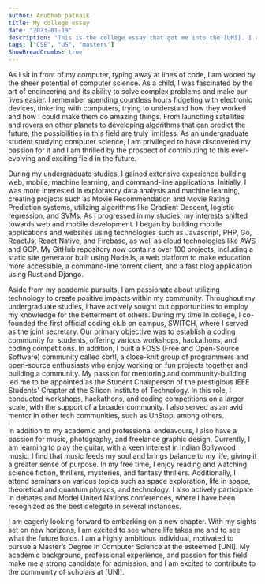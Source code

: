 ```yaml
---
author: Anubhab patnaik
title: My college essay 
date: "2023-01-19"
description: "This is the college essay that got me into the [UNI]. I am sharing this to help others write their essays. I hope this helps :)"
tags: ["CSE", "US", "masters"]
ShowBreadCrumbs: true 
---
```

As I sit in front of my computer, typing away at lines of code, I am wooed by the sheer potential of computer science. As a child, I was fascinated by the art of engineering and its ability to solve complex problems and make our lives easier. I remember spending countless hours fidgeting with electronic devices, tinkering with computers, trying to understand how they worked and how I could make them do amazing things. From launching satellites and rovers on other planets to developing algorithms that can predict the future, the possibilities in this field are truly limitless. As an undergraduate student studying computer science, I am privileged to have discovered my passion for it and I am thrilled by the prospect of contributing to this ever-evolving and exciting field in the future.

During my undergraduate studies, I gained extensive experience building web, mobile, machine learning, and command-line applications. Initially, I was more interested in exploratory data analysis and machine learning, creating projects such as Movie Recommendation and Movie Rating Prediction systems, utilizing algorithms like Gradient Descent, logistic regression, and SVMs. As I progressed in my studies, my interests shifted towards web and mobile development. I began by building mobile applications and websites using technologies such as Javascript, PHP, Go, ReactJs, React Native, and Firebase, as well as cloud technologies like AWS and GCP. My GitHub repository now contains over 100 projects, including a static site generator built using NodeJs, a web platform to make education more accessible, a command-line torrent client, and a fast blog application using Rust and Django.

Aside from my academic pursuits, I am passionate about utilizing technology to create positive impacts within my community. Throughout my undergraduate studies, I have actively sought out opportunities to employ my knowledge for the betterment of others. During my time in college, I co-founded the first official coding club on campus, SWITCH, where I served as the joint secretary. Our primary objective was to establish a coding community for students, offering various workshops, hackathons, and coding competitions. In addition, I built a FOSS (Free and Open-Source Software) community called cbrtl, a close-knit group of programmers and open-source enthusiasts who enjoy working on fun projects together and building a community. My passion for mentoring and community-building led me to be appointed as the Student Chairperson of the prestigious IEEE Students' Chapter at the Silicon Institute of Technology. In this role, I conducted workshops, hackathons, and coding competitions on a larger scale, with the support of a broader community. I also served as an avid mentor in other tech communities, such as UnStop, among others.

In addition to my academic and professional endeavours, I also have a passion for music, photography, and freelance graphic design. Currently, I am learning to play the guitar, with a keen interest in Indian Bollywood music. I find that music feeds my soul and brings balance to my life, giving it a greater sense of purpose. In my free time, I enjoy reading and watching science fiction, thrillers, mysteries, and fantasy thrillers. Additionally, I attend seminars on various topics such as space exploration, life in space, theoretical and quantum physics, and technology. I also actively participate in debates and Model United Nations conferences, where I have been recognized as the best delegate in several instances.

I am eagerly looking forward to embarking on a new chapter. With my sights set on new horizons, I am excited to see where life takes me and to see what the future holds. I am a highly ambitious individual, motivated to pursue a Master’s Degree in Computer Science at the esteemed [UNI]. My academic background, professional experience, and passion for this field make me a strong candidate for admission, and I am excited to contribute to the community of scholars at [UNI].
